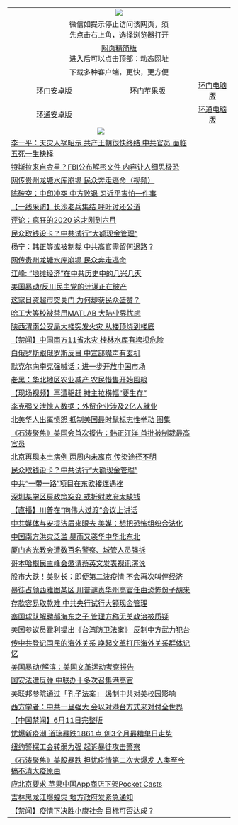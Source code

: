 <table>
  <tr>
    <td colspan="3" align="center"><img src="https://cdn.jsdelivr.net/gh/opipe/up/oGate65.jpg"/></td>
  </tr>
  <tr>
    <td colspan="3" align="center">微信如提示停止访问该网页，须<br/>先点击右上角，选择浏览器打开</td>
  <tr>
  <tr>
    <td colspan="3" align="center"><a href="https://gitcdn.xyz/cdn/otiny/up/master/show005.htm">网页精简版</a><br/>进入后可以点击顶部：动态网址</td>
  </tr>
  <tr>
    <td colspan="3" align="center">下载多种客户端，更快，更方便</td>
  <tr>
  <tr>
    <td align="center"><a href="https://cdn.jsdelivr.net/gh/opipe/up/oGatea.apk">环门安卓版</a></td>
    <td align="center"><a href="https://x.co/odisk">环门苹果版</a></td>
    <td align="center"><a href="https://cdn.jsdelivr.net/gh/opipe/up/oGate.zip">环门电脑版</a></td>
  </tr>
  <tr>
    <td align="center"><a href="https://cdn.jsdelivr.net/gh/opipe/up/oPipe.apk">环通安卓版</a></td>
    <td align="center"></td>
    <td align="center"><a href="https://raw.githubusercontent.com/opipe/up/master/oPipe.zip">环通电脑版</a></td>
  </tr>
  
  <tr>
    <td colspan="2" align=center><img src="https://cdn.jsdelivr.net/gh/gyoupiodf/im1/%E7%BD%91%E9%97%A8%E6%96%B0%E9%97%BB1.jpg"></td>
 </tr>
<tr><td colspan="2" align="left"><a href="https://dwkts8awlbkd7.cloudfront.net/?name=c1183628&key=jdhvxawhshihitwk&from=gy1">李一平：天灾人祸昭示 共产王朝很快终结 中共官员 面临五死一生抉择</a></td></tr>
<tr><td colspan="2" align="left"><a href="https://dwkts8awlbkd7.cloudfront.net/?name=c1183655&key=jdhvxawhshihitwk&from=gy1">特斯拉来自金星？FBI公布解密文件 内容让人细思极恐</a></td></tr>
<tr><td colspan="2" align="left"><a href="https://dwkts8awlbkd7.cloudfront.net/?name=c1183607&key=jdhvxawhshihitwk&from=gy1">网传贵州龙塘水库崩塌 民众奔走逃命（视频）</a></td></tr>
<tr><td colspan="2" align="left"><a href="https://dwkts8awlbkd7.cloudfront.net/?name=c1183618&key=jdhvxawhshihitwk&from=gy1">陈破空：中印冲突 中方败退 习近平害怕一件事</a></td></tr>
<tr><td colspan="2" align="left"><a href="https://dwkts8awlbkd7.cloudfront.net/?name=c1183615&key=jdhvxawhshihitwk&from=gy1">【一线采访】长沙老兵集结 呼吁讨还公道</a></td></tr>
<tr><td colspan="2" align="left"><a href="https://dwkts8awlbkd7.cloudfront.net/?name=c1183623&key=jdhvxawhshihitwk&from=gy1">评论：疯狂的2020 这才刚到六月</a></td></tr>
<tr><td colspan="2" align="left"><a href="https://dwkts8awlbkd7.cloudfront.net/?name=c1183652&key=jdhvxawhshihitwk&from=gy1">民众取钱设卡？中共试行“大额现金管理”</a></td></tr>
<tr><td colspan="2" align="left"><a href="https://dwkts8awlbkd7.cloudfront.net/?name=c1183606&key=jdhvxawhshihitwk&from=gy1">杨宁：韩正等或被制裁 中共高官需留何退路？</a></td></tr>
<tr><td colspan="2" align="left"><a href="https://dwkts8awlbkd7.cloudfront.net/?name=c1183669&key=jdhvxawhshihitwk&from=gy1">网传贵州龙塘水库崩塌 民众奔走逃命</a></td></tr>
<tr><td colspan="2" align="left"><a href="https://dwkts8awlbkd7.cloudfront.net/?name=c1183647&key=jdhvxawhshihitwk&from=gy1">江峰: “地摊经济”在中共历史中的几兴几灭</a></td></tr>
<tr><td colspan="2" align="left"><a href="https://dwkts8awlbkd7.cloudfront.net/?name=c1183656&key=jdhvxawhshihitwk&from=gy1">美国暴动/反川民主党的计谋正在破产</a></td></tr>
<tr><td colspan="2" align="left"><a href="https://dwkts8awlbkd7.cloudfront.net/?name=c1183621&key=jdhvxawhshihitwk&from=gy1">这家日资超市突关门 为何却获民众盛赞？</a></td></tr>
<tr><td colspan="2" align="left"><a href="https://dwkts8awlbkd7.cloudfront.net/?name=c1183650&key=jdhvxawhshihitwk&from=gy1">哈工大等校被禁用MATLAB 大陆业界忧虑</a></td></tr>
<tr><td colspan="2" align="left"><a href="https://dwkts8awlbkd7.cloudfront.net/?name=c1183661&key=jdhvxawhshihitwk&from=gy1">陕西渭南公安局大楼突发火灾 从楼顶烧到楼底</a></td></tr>
<tr><td colspan="2" align="left"><a href="https://dwkts8awlbkd7.cloudfront.net/?name=c1183646&key=jdhvxawhshihitwk&from=gy1">【禁闻】中国南方11省水灾 桂林水库有垮坝危险</a></td></tr>
<tr><td colspan="2" align="left"><a href="https://dwkts8awlbkd7.cloudfront.net/?name=c1183613&key=jdhvxawhshihitwk&from=gy1">白俄罗斯跟俄罗斯反目 中宣部噤声有玄机</a></td></tr>
<tr><td colspan="2" align="left"><a href="https://dwkts8awlbkd7.cloudfront.net/?name=c1183664&key=jdhvxawhshihitwk&from=gy1">默克尔向李克强喊话：进一步开放中国市场</a></td></tr>
<tr><td colspan="2" align="left"><a href="https://dwkts8awlbkd7.cloudfront.net/?name=c1183629&key=jdhvxawhshihitwk&from=gy1">老黑：华北地区农业减产 农民惜售开始囤粮</a></td></tr>
<tr><td colspan="2" align="left"><a href="https://dwkts8awlbkd7.cloudfront.net/?name=c1183603&key=jdhvxawhshihitwk&from=gy1">【现场视频】再遭驱赶 摊主拉横幅“要生存”</a></td></tr>
<tr><td colspan="2" align="left"><a href="https://dwkts8awlbkd7.cloudfront.net/?name=c1183677&key=jdhvxawhshihitwk&from=gy1">李克强又泄惊人数据：外贸企业涉及2亿人就业</a></td></tr>
<tr><td colspan="2" align="left"><a href="https://dwkts8awlbkd7.cloudfront.net/?name=c1183668&key=jdhvxawhshihitwk&from=gy1">北美华人出离愤怒 抵制美国最时髦标志性举动 图集</a></td></tr>
<tr><td colspan="2" align="left"><a href="https://dwkts8awlbkd7.cloudfront.net/?name=c1183679&key=jdhvxawhshihitwk&from=gy1">《石涛聚焦》美国会首次报告：韩正汪洋 首批被制裁最高官员</a></td></tr>
<tr><td colspan="2" align="left"><a href="https://dwkts8awlbkd7.cloudfront.net/?name=c1183665&key=jdhvxawhshihitwk&from=gy1">北京再现本土病例 两周内未离京 传染途径不明</a></td></tr>
<tr><td colspan="2" align="left"><a href="https://dwkts8awlbkd7.cloudfront.net/?name=c1183624&key=jdhvxawhshihitwk&from=gy1">民众取钱设卡？中共试行“大额现金管理”</a></td></tr>
<tr><td colspan="2" align="left"><a href="https://dwkts8awlbkd7.cloudfront.net/?name=c1183645&key=jdhvxawhshihitwk&from=gy1">中共“一带一路”项目在东欧接连遇挫</a></td></tr>
<tr><td colspan="2" align="left"><a href="https://dwkts8awlbkd7.cloudfront.net/?name=c1183644&key=jdhvxawhshihitwk&from=gy1">深圳某学区房政策突变 或折射政府太缺钱</a></td></tr>
<tr><td colspan="2" align="left"><a href="https://dwkts8awlbkd7.cloudfront.net/?name=c1183641&key=jdhvxawhshihitwk&from=gy1">【直播】川普在“向伟大过渡”会议上讲话</a></td></tr>
<tr><td colspan="2" align="left"><a href="https://dwkts8awlbkd7.cloudfront.net/?name=c1183620&key=jdhvxawhshihitwk&from=gy1">中共媒体与安提法眉来眼去 美媒：想把恐怖组织合法化</a></td></tr>
<tr><td colspan="2" align="left"><a href="https://dwkts8awlbkd7.cloudfront.net/?name=c1183670&key=jdhvxawhshihitwk&from=gy1">中国南方洪灾泛滥 暴雨又袭华中华北东北</a></td></tr>
<tr><td colspan="2" align="left"><a href="https://dwkts8awlbkd7.cloudfront.net/?name=c1183636&key=jdhvxawhshihitwk&from=gy1">厦门杏光教会遭数百名警察、城管人员强拆</a></td></tr>
<tr><td colspan="2" align="left"><a href="https://dwkts8awlbkd7.cloudfront.net/?name=c1183622&key=jdhvxawhshihitwk&from=gy1">哥本哈根民主峰会邀请蔡英文发表视讯演说</a></td></tr>
<tr><td colspan="2" align="left"><a href="https://dwkts8awlbkd7.cloudfront.net/?name=c1183614&key=jdhvxawhshihitwk&from=gy1">股市大跌！美财长：即便第二波疫情 不会再次叫停经济</a></td></tr>
<tr><td colspan="2" align="left"><a href="https://dwkts8awlbkd7.cloudfront.net/?name=c1183637&key=jdhvxawhshihitwk&from=gy1">暴徒占领西雅图某区 川普谴责华州高官任由恐怖份子胡来</a></td></tr>
<tr><td colspan="2" align="left"><a href="https://dwkts8awlbkd7.cloudfront.net/?name=c1183592&key=jdhvxawhshihitwk&from=gy1">存款容易取款难 中共央行试行大额现金管理</a></td></tr>
<tr><td colspan="2" align="left"><a href="https://dwkts8awlbkd7.cloudfront.net/?name=c1183676&key=jdhvxawhshihitwk&from=gy1">塞国球队解聘郝海东之子 管理方称无关政治被质疑</a></td></tr>
<tr><td colspan="2" align="left"><a href="https://dwkts8awlbkd7.cloudfront.net/?name=c1183634&key=jdhvxawhshihitwk&from=gy1">美国参议员霍利提出《台湾防卫法案》   反制中方武力犯台</a></td></tr>
<tr><td colspan="2" align="left"><a href="https://dwkts8awlbkd7.cloudfront.net/?name=c1183611&key=jdhvxawhshihitwk&from=gy1">传中共登记国民的海外关系 唤起文革打压海外关系群体记忆</a></td></tr>
<tr><td colspan="2" align="left"><a href="https://dwkts8awlbkd7.cloudfront.net/?name=c1183672&key=jdhvxawhshihitwk&from=gy1">美国暴动/解滨：美国文革运动考察报告</a></td></tr>
<tr><td colspan="2" align="left"><a href="https://dwkts8awlbkd7.cloudfront.net/?name=c1183604&key=jdhvxawhshihitwk&from=gy1">国安法遭反弹 中联办十多次召集港高官</a></td></tr>
<tr><td colspan="2" align="left"><a href="https://dwkts8awlbkd7.cloudfront.net/?name=c1183627&key=jdhvxawhshihitwk&from=gy1">美联邦参院通过「孔子法案」 遏制中共对美校园影响</a></td></tr>
<tr><td colspan="2" align="left"><a href="https://dwkts8awlbkd7.cloudfront.net/?name=c1183653&key=jdhvxawhshihitwk&from=gy1">西方学者：中共一旦强大 会以对港台方式来对付全世界</a></td></tr>
<tr><td colspan="2" align="left"><a href="https://dwkts8awlbkd7.cloudfront.net/?name=c1183675&key=jdhvxawhshihitwk&from=gy1">【中国禁闻】6月11日完整版</a></td></tr>
<tr><td colspan="2" align="left"><a href="https://dwkts8awlbkd7.cloudfront.net/?name=c1183649&key=jdhvxawhshihitwk&from=gy1">忧爆新疫潮 道琼暴跌1861点 创3个月最糟单日走势</a></td></tr>
<tr><td colspan="2" align="left"><a href="https://dwkts8awlbkd7.cloudfront.net/?name=c1183671&key=jdhvxawhshihitwk&from=gy1">纽约警探工会转弱为强 起诉暴徒攻击警察</a></td></tr>
<tr><td colspan="2" align="left"><a href="https://dwkts8awlbkd7.cloudfront.net/?name=c1183680&key=jdhvxawhshihitwk&from=gy1">《石涛聚焦》美股暴跌 担忧疫情第二次大爆发 人类至今搞不清大疫原由</a></td></tr>
<tr><td colspan="2" align="left"><a href="https://dwkts8awlbkd7.cloudfront.net/?name=c1183599&key=jdhvxawhshihitwk&from=gy1">应北京要求 苹果中国App商店下架Pocket Casts</a></td></tr>
<tr><td colspan="2" align="left"><a href="https://dwkts8awlbkd7.cloudfront.net/?name=c1183602&key=jdhvxawhshihitwk&from=gy1">吉林黑龙江爆蝗灾 地方政府发紧急通知</a></td></tr>
<tr><td colspan="2" align="left"><a href="https://dwkts8awlbkd7.cloudfront.net/?name=c1183648&key=jdhvxawhshihitwk&from=gy1">【禁闻】疫情下决胜小康社会 目标可否达成？</a></td></tr>

</table>
